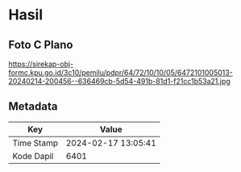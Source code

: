 # Hasil

## Foto C Plano

https://sirekap-obj-formc.kpu.go.id/3c10/pemilu/pdpr/64/72/10/10/05/6472101005013-20240214-200456--636469cb-5d54-491b-81d1-f21cc1b53a21.jpg


## Metadata

| Key        | Value               |
| ---------- | ------------------- |
| Time Stamp | 2024-02-17 13:05:41 |
| Kode Dapil | 6401                |



